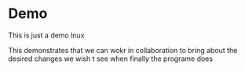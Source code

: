 # Demo

This is just a demo lnux

This demonstrates that we can wokr in collaboration to bring about the desired changes we wish t see when finally the programe does
